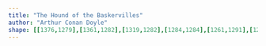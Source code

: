```yaml
---
title: "The Hound of the Baskervilles"
author: "Arthur Conan Doyle"
shape: [[1376,1279],[1361,1282],[1319,1282],[1284,1284],[1261,1291],[1248,1293],[1145,1292],[1140,1294],[1130,1294],[1123,1293],[1110,1286],[1095,1282],[1062,1285],[1024,1285],[1008,1287],[1000,1291],[997,1296],[996,1302],[996,1317],[994,1331],[988,1344],[988,1348],[996,1352],[1102,1355],[1283,1354],[1293,1356],[1349,1356],[1367,1352],[1380,1346],[1387,1339],[1390,1333],[1395,1291],[1395,1283],[1392,1280],[1382,1279]]
---
```

